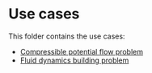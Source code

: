 # Use cases

This folder contains the use cases:

- [Compressible potential flow problem](compressible_potential_flow/README.md)
- [Fluid dynamics building problem](fluid_dynamics_building)
